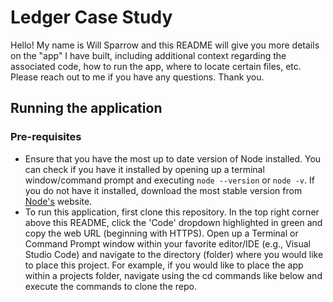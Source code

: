 # Ledger Case Study

Hello! My name is Will Sparrow and this README will give you more details on the "app" I have built, including additional context regarding the associated code, how to run the app, where to locate certain files, etc. Please reach out to me if you have any questions. Thank you.

## Running the application

### Pre-requisites
* Ensure that you have the most up to date version of Node installed. You can check if you have it installed by opening up a terminal window/command prompt and executing `node --version` or `node -v`. If you do not have it installed, download the most stable version from [Node's](https://nodejs.org/en/) website.
* To run this application, first clone this repository. In the top right corner above this README, click the 'Code' dropdown highlighted in green and copy the web URL (beginning with HTTPS). Open up a Terminal or Command Prompt window within your favorite editor/IDE (e.g., Visual Studio Code) and navigate to the directory (folder) where you would like to place this project. For example, if you would like to place the app within a projects folder, navigate using the cd commands like below and execute the commands to clone the repo.

